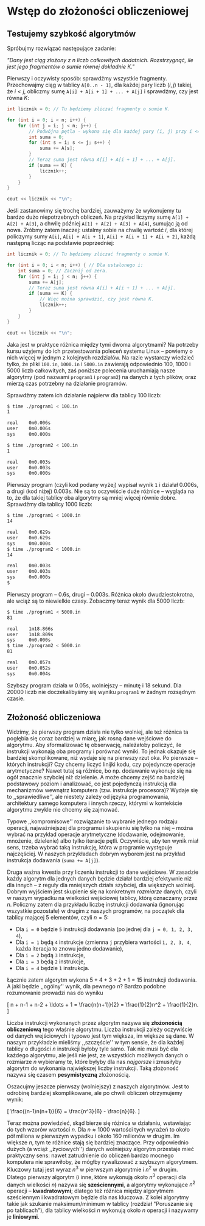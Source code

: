 # Wstęp do złożoności obliczeniowej

## Testujemy szybkość algorytmów

Spróbujmy rozwiązać następujące zadanie:

*"Dany jest ciąg złożony z $n$ liczb całkowitych dodatnich. Rozstrzygnąć, ile jest jego fragmentów o sumie równej dokładnie $K$."*

Pierwszy i oczywisty sposób: sprawdźmy wszystkie fragmenty. Przechowajmy ciąg w tablicy `A[0..n - 1]`, dla każdej pary liczb $(i, j)$ takiej, że $i < j$, obliczmy sumę `A[i] + A[i + 1] + ... + A[j]` i sprawdźmy, czy jest równa $K$:

```cpp
int licznik = 0; // Tu będziemy zliczać fragmenty o sumie K.

for (int i = 0; i < n; i++) {
    for (int j = i; j < n; j++) {
        // Podwójna pętla - wykona się dla każdej pary (i, j) przy i <= j.
        int suma = 0;
        for (int s = i; s <= j; s++) {
            suma += A[s];
        }
        // Teraz suma jest równa A[i] + A[i + 1] + ... + A[j].
        if (suma == K) {
            licznik++;
        }
    }
}

cout << licznik << "\n";
```

Jeśli zastanowimy się trochę bardziej, zauważymy że wykonujemy tu bardzo dużo niepotrzebnych obliczeń. Na przykład liczymy sumę `A[1] + A[2] + A[3]`, a chwilę później `A[1] + A[2] + A[3] + A[4]`, sumując ją od nowa. Zróbmy zatem inaczej: ustalmy sobie na chwilę wartość $i$, dla której policzymy sumy `A[i]`, `A[i] + A[i + 1]`, `A[i] + A[i + 1] + A[i + 2]`, każdą następną licząc na podstawie poprzedniej:

```cpp
int licznik = 0; // Tu będziemy zliczać fragmenty o sumie K.

for (int i = 0; i < n; i++) { // Dla ustalonego i:
    int suma = 0; // Zacznij od zera.
    for (int j = i; j < n; j++) {
        suma += A[j];
        // Teraz suma jest równa A[i] + A[i + 1] + ... + A[j].
        if (suma == K) {
            // Więc można sprawdzić, czy jest równa K.
            licznik++;
        }
    }
}

cout << licznik << "\n";
```

Jaka jest w praktyce różnica między tymi dwoma algorytmami? Na potrzeby kursu użyjemy do ich przetestowania poleceń systemu Linux – powiemy o nich więcej w jednym z kolejnych rozdziałów. Na razie wystarczy wiedzieć tylko, że pliki `100.in`, `1000.in` i `5000.in` zawierają odpowiednio 100, 1000 i 5000 liczb całkowitych, zaś poniższe polecenia uruchamiają nasze algorytmy (pod nazwami `program1` i `program2`) na danych z tych plików, oraz mierzą czas potrzebny na działanie programów.

Sprawdźmy zatem ich działanie najpierw dla tablicy 100 liczb:

```sh
$ time ./program1 < 100.in
1

real    0m0.006s
user    0m0.006s
sys     0m0.000s

$ time ./program2 < 100.in
1

real    0m0.003s
user    0m0.003s
sys     0m0.000s
```

Pierwszy program (czyli kod podany wyżej) wypisał wynik `1` i działał 0.006s, a drugi (kod niżej) 0.003s. Nie są to oczywiście duże różnice – wygląda na to, że dla takiej tablicy oba algorytmy są mniej więcej równie dobre. Sprawdźmy dla tablicy 1000 liczb:

```sh
$ time ./program1 < 1000.in
14

real    0m0.629s
user    0m0.629s
sys     0m0.000s
$ time ./program2 < 1000.in
14

real    0m0.003s
user    0m0.003s
sys     0m0.000s
$
```

Pierwszy program – 0.6s, drugi – 0.003s. Różnica około dwudziestokrotna, ale wciąż są to niewielkie czasy. Zobaczmy teraz wynik dla 5000 liczb:

```sh
$ time ./program1 < 5000.in
81

real    1m18.866s
user    1m18.809s
sys     0m0.000s
$ time ./program2 < 5000.in
81

real    0m0.057s
user    0m0.052s
sys     0m0.004s
```

Szybszy program działa w 0.05s, wolniejszy – minutę i 18 sekund. Dla 20000 liczb nie doczekalibyśmy się wyniku ``program1`` w żadnym rozsądnym czasie.

## Złożoność obliczeniowa

Widzimy, że pierwszy program działa nie tylko wolniej, ale też różnica ta pogłębia się coraz bardziej w miarę, jak rosną dane wejściowe do algorytmu. Aby sformalizować tę obserwację, należałoby policzyć, ile instrukcji wykonają oba programy i porównać wyniki. To jednak okazuje się bardziej skomplikowane, niż wydaje się na pierwszy rzut oka. Po pierwsze – których instrukcji? Czy chcemy liczyć linijki kodu, czy pojedyncze operacje arytmetyczne? Nawet tutaj są różnice, bo np. dodawanie wykonuje się na ogół znacznie szybciej niż dzielenie. A może chcemy zejść na bardziej podstawowy poziom i analizować, co jest pojedynczą instrukcją dla mechanizmów wewnątrz komputera (tzw. instrukcje procesora)? Wydaje się to ,,sprawiedliwe'', ale niestety zależy od języka programowania, architektury samego komputera i innych rzeczy, którymi w kontekście algorytmu zwykle nie chcemy się zajmować.

Typowe ,,kompromisowe'' rozwiązanie to wybranie jednego rodzaju operacji, najważniejszej dla programu i skupieniu się tylko na niej – można wybrać na przykład operacje arytmetyczne (dodawanie, odejmowanie, mnożenie, dzielenie) albo tylko iteracje pętli. Oczywiście, aby ten wynik miał sens, trzeba wybrać taką instrukcję, która w programie występuje najczęściej. W naszych przykładach dobrym wyborem jest na przykład instrukcja dodawania (`suma += A[j]`).

Druga ważna kwestia przy liczeniu instrukcji to dane wejściowe. W zasadzie każdy algorytm dla jednych danych będzie działał bardziej efektywnie niż dla innych – z reguły dla mniejszych działa szybciej, dla większych wolniej. Dobrym wyjściem jest skupienie się na konkretnym *rozmiarze* danych, czyli w naszym wypadku na wielkości wejściowej tablicy, którą oznaczamy przez $n$. Policzmy zatem dla przykładu liczbę instrukcji dodawania (ignorując wszystkie pozostałe) w drugim z naszych programów, na początek dla tablicy mającej $5$ elementów, czyli $n = 5$:

  * Dla `i = 0` będzie `5` instrukcji dodawania (po jednej dla `j = 0, 1, 2, 3, 4`),
  * Dla `i = 1` będą `4` instrukcje (zmienna `j` przybiera wartości `1, 2, 3, 4`, każda iteracja to znowu jedno dodawanie),
  * Dla `i = 2` będą `3` instrukcje,
  * Dla `i = 3` będą `2` instrukcje,
  * Dla `i = 4` będzie `1` instrukcja.

Łącznie zatem algorytm wykona $5 + 4 + 3 + 2 + 1 = 15$ instrukcji dodawania. A jaki będzie ,,ogólny'' wynik, dla pewnego $n$? Bardzo podobne rozumowanie prowadzi nas do wyniku

\[
  n + n-1 + n-2 + \ldots + 1 = \frac{n(n+1)}{2} = \frac{1}{2}n^2 + \frac{1}{2}n.
\]

Liczba instrukcji wykonanych przez algorytm nazywa się **złożonością obliczeniową** tego właśnie algorytmu. Liczba instrukcji zależy oczywiście od danych wejściowych i typowo jest tym większa, im większe są dane. W naszym przykładzie mieliśmy ,,szczęście'' w tym sensie, że dla każdej tablicy o długości $n$ instrukcji byłoby tyle samo. Tak nie musi być dla każdego algorytmu, ale jeśli nie jest, ze wszystkich możliwych danych o rozmiarze $n$ wybieramy te, które byłyby dla nas *najgorsze* i zmusiłyby algorytm do wykonania największej liczby instrukcji. Taką złożoność nazywa się czasem **pesymistyczną** złożonością.

Oszacujmy jeszcze pierwszy (wolniejszy) z naszych algorytmów. Jest to odrobinę bardziej skomplikowane, ale po chwili obliczeń otrzymujemy wynik:

\[
  \frac{(n-1)n(n+1)}{6} = \frac{n^3}{6} - \frac{n}{6}.
\]

Teraz można powiedzieć, skąd bierze się różnica w działaniu, wstawiając do tych wzorów wartości $n$. Dla $n \approx 1000$ wartości tych wyrażeń to około pół miliona w pierwszym wypadku i około 160 milionów w drugim. Im większe $n$, tym te różnice stają się bardziej znaczące.
Przy odpowiednio dużych (a wciąż ,,życiowych'') danych wolniejszy algorytm przestaje mieć praktyczny sens: nawet zatrudnienie do obliczeń bardzo mocnego komputera nie sprawiłoby, że mógłby rywalizować z szybszym algorytmem. Kluczowy tutaj jest wyraz $n^3$ w pierwszym algorytmie i $n^2$ w drugim. Dlatego pierwszy algorytm (i inne, które wykonują około $n^3$ operacji dla danych wielkości $n$) nazywa się **sześciennymi**, a algorytmy wykonujące $n^2$ operacji – **kwadratowymi**; dlatego też różnica między algorytmem sześciennym i kwadratowym będzie dla nas kluczowa. Z kolei algorytmy takie jak szukanie maksimum/minimum w tablicy (rozdział "Poruszanie się po tablicach"), dla tablicy wielkości $n$ wykonują około $n$ operacji i nazywamy je **liniowymi**.


